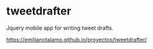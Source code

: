 # tweetdrafter
Jquery mobile app for writing tweet drafts.

https://emilianotalamo.github.io/proyectos/tweetdrafter/
